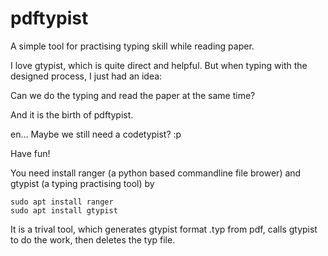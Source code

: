 # pdftypist


A simple tool for practising typing skill while reading paper. 


I love gtypist, which is quite direct and helpful. But when typing with the designed process, I just had an idea:

Can we do the typing and read the paper at the same time? 

And it is the birth of pdftypist.  

en... Maybe we still need a codetypist?  :p

Have fun!


You need install ranger (a python based commandline file brower) and gtypist (a typing practising tool)  by 

```
sudo apt install ranger
sudo apt install gtypist

```

It is a trival tool, which generates gtypist format .typ from pdf, calls gtypist to do the work, then deletes the typ file.


